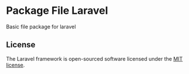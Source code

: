 # Package File Laravel

Basic file package for laravel

## License

The Laravel framework is open-sourced software licensed under the [MIT license](https://opensource.org/licenses/MIT).
